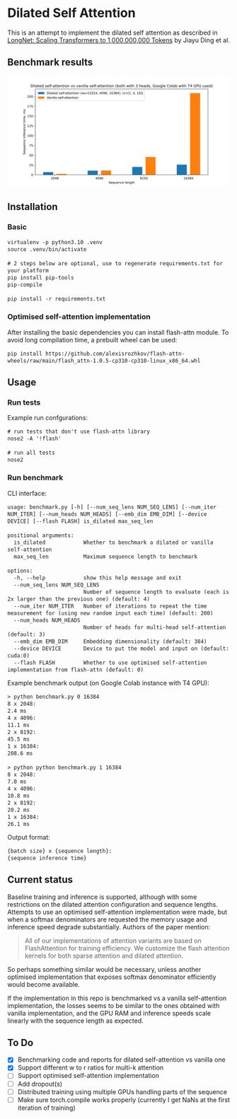 # Dilated Self Attention
This is an attempt to implement the dilated self attention as described in 
[LongNet: Scaling Transformers to 1,000,000,000 Tokens](https://arxiv.org/abs/2307.02486) by Jiayu Ding et al.

## Benchmark results
![Benchmark results](assets/benchmark.svg)

## Installation
### Basic
```shell
virtualenv -p python3.10 .venv
source .venv/bin/activate

# 2 steps below are optional, use to regenerate requirements.txt for your platform
pip install pip-tools
pip-compile

pip install -r requirements.txt
```

### Optimised self-attention implementation
After installing the basic dependencies you can install flash-attn module. 
To avoid long compilation time, a prebuilt wheel can be used:
```shell
pip install https://github.com/alexisrozhkov/flash-attn-wheels/raw/main/flash_attn-1.0.5-cp310-cp310-linux_x86_64.whl
```

## Usage
### Run tests
Example run confgurations:
```shell
# run tests that don't use flash-attn library
nose2 -A '!flash'

# run all tests
nose2
```

### Run benchmark
CLI interface:
```shell
usage: benchmark.py [-h] [--num_seq_lens NUM_SEQ_LENS] [--num_iter NUM_ITER] [--num_heads NUM_HEADS] [--emb_dim EMB_DIM] [--device DEVICE] [--flash FLASH] is_dilated max_seq_len

positional arguments:
  is_dilated            Whether to benchmark a dilated or vanilla self-attention
  max_seq_len           Maximum sequence length to benchmark

options:
  -h, --help            show this help message and exit
  --num_seq_lens NUM_SEQ_LENS
                        Number of sequence length to evaluate (each is 2x larger than the previous one) (default: 4)
  --num_iter NUM_ITER   Number of iterations to repeat the time measurement for (using new random input each time) (default: 200)
  --num_heads NUM_HEADS
                        Number of heads for multi-head self-attention (default: 3)
  --emb_dim EMB_DIM     Embedding dimensionality (default: 384)
  --device DEVICE       Device to put the model and input on (default: cuda:0)
  --flash FLASH         Whether to use optimised self-attention implementation from flash-attn (default: 0)
```

Example benchmark output (on Google Colab instance with T4 GPU):
```shell
> python benchmark.py 0 16384
8 x 2048:
2.4 ms
4 x 4096:
11.1 ms
2 x 8192:
45.5 ms
1 x 16384:
208.6 ms

> python python benchmark.py 1 16384
8 x 2048:
7.0 ms
4 x 4096:
10.8 ms
2 x 8192:
20.2 ms
1 x 16384:
26.1 ms
```
Output format:
```shell
{batch size} x {sequence length}:
{sequence inference time}  
```


## Current status
Baseline training and inference is supported, although with some restrictions on the dilated attention configuration and sequence lengths.  
Attempts to use an optimised self-attention implementation were made, but when a softmax denominators are requested the memory usage and inference speed degrade substantially. Authors of the paper mention:

> All of our implementations of attention variants are based on FlashAttention for training efficiency. We customize the flash attention kernels for both sparse
attention and dilated attention.

So perhaps something similar would be necessary, unless another optimised implementation that exposes softmax denominator efficiently would become available.  

If the implementation in this repo is benchmarked vs a vanilla self-attention implementation, the losses seems to be similar to the ones obtained with vanilla implementation, and the GPU RAM and inference speeds scale linearly with the sequence length as expected. 


## To Do
- [x] Benchmarking code and reports for dilated self-attention vs vanilla one
- [x] Support different w to r ratios for multi-k attention
- [ ] Support optimised self-attention implementation
- [ ] Add dropout(s)
- [ ] Distributed training using multiple GPUs handling parts of the sequence
- [ ] Make sure torch.compile works properly (currently I get NaNs at the first iteration of training)

